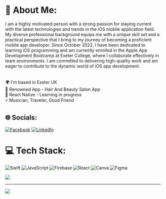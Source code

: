 # 💫 About Me:
I am a highly motivated person with a strong passion for staying current with the latest technologies and trends in the iOS mobile application field. My diverse professional background equips me with a unique skill set and a practical perspective that I bring to my journey of becoming a proficient mobile app developer. Since October 2022, I have been dedicated to learning iOS programming and am currently enrolled in the Apple App Development Bootcamp at Exeter College, where I collaborate effectively in team environments. I am committed to delivering high-quality work and am eager to contribute to the dynamic world of iOS app development.<br><br><br>🌍  I'm based in Exeter UK<br>🔭 Renowned App - Hair And Beauty Salon App<br>🌱 React Native - Learning in progress<br>⚡ Musician, Traveler, Good Friend


## 🌐 Socials:
[![Facebook](https://img.shields.io/badge/Facebook-%231877F2.svg?logo=Facebook&logoColor=white)](https://facebook.com/jarek.kaminski.73) [![LinkedIn](https://img.shields.io/badge/LinkedIn-%230077B5.svg?logo=linkedin&logoColor=white)](https://linkedin.com/in/kaminskijaroslaw) 

# 💻 Tech Stack:
![Swift](https://img.shields.io/badge/swift-F54A2A?style=for-the-badge&logo=swift&logoColor=white) ![JavaScript](https://img.shields.io/badge/javascript-%23323330.svg?style=for-the-badge&logo=javascript&logoColor=%23F7DF1E) ![Firebase](https://img.shields.io/badge/firebase-%23039BE5.svg?style=for-the-badge&logo=firebase) ![React](https://img.shields.io/badge/react-%2320232a.svg?style=for-the-badge&logo=react&logoColor=%2361DAFB) ![Canva](https://img.shields.io/badge/Canva-%2300C4CC.svg?style=for-the-badge&logo=Canva&logoColor=white) ![Figma](https://img.shields.io/badge/figma-%23F24E1E.svg?style=for-the-badge&logo=figma&logoColor=white)


![](https://github-readme-stats.vercel.app/api/top-langs/?username=elzabek86&theme=swift&hide_border=false&include_all_commits=false&count_private=false&layout=compact)

---
[![](https://visitcount.itsvg.in/api?id=elzabek86&icon=0&color=0)](https://visitcount.itsvg.in)

